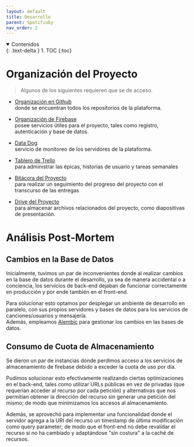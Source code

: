 ```yaml
---
layout: default
title: Desarrollo
parent: Spotifiuby
nav_order: 2
---
```


<details open markdown="block">
  <summary>
	Contenidos
  </summary>
  {: .text-delta }
1. TOC
{:toc}
</details>

# Organización del Proyecto

> Algunos de los siguientes requieren que se de acceso.

- [Organización en Github](https://github.com/taller2-grupo5-rostov-1c2022) \
  donde se encuentran todos los repositorios de la plataforma.

- [Organización de Firebase](https://console.firebase.google.com/u/0/project/rostov-spotifiuby/overview) \
  posee servicios útiles para el proyecto, tales como registro, autenticación y base de datos.

- [Data Dog](https://app.datadoghq.com/infrastructure) \
  servicio de monitoreo de los servidores de la plataforma.

- [Tablero de Trello](https://trello.com/b/Kjg4LeEq/spotifiuby) \
  para administrar las épicas, historias de usuario y tareas semanales

- [Bitácora del Proyecto](https://docs.google.com/spreadsheets/d/1tFkrxioVGcj9Yy4X5Gez2n8S7ZMc2SEv-AUj2vXuvrg/edit#gid=0) \
  para realizar un seguimiento del progreso del proyecto con el transcurso de las entregas

- [Drive del Proyecto](https://drive.google.com/drive/folders/1VBf7WqJRDxUy6D87TiZ9oYl1o_7uy96w?usp=sharing) \
  para almacenar archivos relacionados del proyecto, como diapositivas de presentación.

# Análisis Post-Mortem

## Cambios en la Base de Datos

Inicialmente, tuvimos un par de inconvenientes donde al realizar cambios en la base de datos durante el desarrollo, ya sea de manera accidental o a conciencia, los servicios de back-end dejaban de funcionar correctamente en producción y por ende también en el front-end.

Para solucionar esto optamos por desplegar un ambiente de desarrollo en paralelo, con sus propios servidores y bases de datos para los servicios de canciones/usuarios y mensajería. \
Además, empleamos [Alembic](https://alembic.sqlalchemy.org/en/latest/) para gestionar los cambios en las bases de datos.

## Consumo de Cuota de Almacenamiento

Se dieron un par de instancias donde perdimos acceso a los servicios de almacenamiento de firebase debido a exceder la cuota de uso por día.

Pudimos solucionar esto efectivamente realizando ciertas optimizaciones en el back-end, tales como utilizar URLs públicas en vez de privadas (que requerían acceder al recurso por cada petición) 
y alternativas que nos permitían obtener la dirección del recurso sin generar una petición del mismo; de modo que minimizamos los accesos al almacenamiento.

Además, se aprovechó para implementar una funcionalidad donde el servidor agrega a la URI del recurso un timestamp de última modificación como query parameter; de modo que el front-end no debe revalidar el recurso si no ha cambiado y adaptándose "sin costura" a la caché de recursos.
